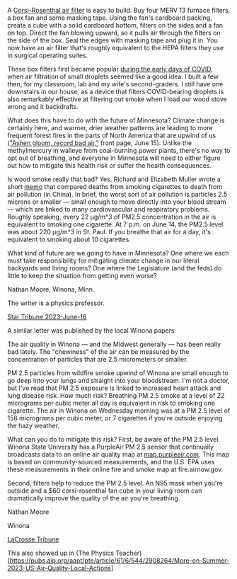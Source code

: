 A [Corsi-Rosenthal air filter](https://cleanaircrew.org/the-corsi-rosenthal-box-hall-of-fame/) is easy to build. Buy four MERV 13 furnace filters, a box fan and some masking tape. Using the fan's cardboard packing, create a cube with a solid cardboard bottom, filters on the sides and a fan on top. Direct the fan blowing upward, so it pulls air through the filters on the side of the box. Seal the edges with masking tape and plug it in. You now have an air filter that's roughly equivalent to the HEPA filters they use in surgical operating suites.

These box filters first became popular [during the early days of COVID](https://www.startribune.com/diy-for-healthier-holiday-air/600234596/), when air filtration of small droplets seemed like a good idea. I built a few then, for my classroom, lab and my wife's second-graders. I still have one downstairs in our house, as a device that filters COVID-bearing droplets is also remarkably effective at filtering out smoke when I load our wood stove wrong and it backdrafts.

What does this have to do with the future of Minnesota? Climate change is certainly here, and warmer, drier weather patterns are leading to more frequent forest fires in the parts of North America that are upwind of us (["Ashen gloom, record bad air,"](https://www.startribune.com/air-quality-alert-issued-for-much-of-minnesota-twin-cities/600282533/) front page, June 15). Unlike the methylmercury in walleye from coal-burning power plants, there's no way to opt out of breathing, and everyone in Minnesota will need to either figure out how to mitigate this health risk or suffer the health consequences.

Is wood smoke really that bad? Yes. Richard and Elizabeth Muller wrote a short [memo](https://berkeleyearth.org/air-pollution-and-cigarette-equivalence/) that compared deaths from smoking cigarettes to death from air pollution (in China). In brief, the worst sort of air pollution is particles 2.5 microns or smaller — small enough to move directly into your blood stream — which are linked to many cardiovascular and respiratory problems. Roughly speaking, every 22 μg/m^3 of PM2.5 concentration in the air is equivalent to smoking one cigarette. At 7 p.m. on June 14, the PM2.5 level was about 220 μg/m^3 in St. Paul. If you breathe that air for a day, it's equivalent to smoking about 10 cigarettes.

What kind of future are we going to have in Minnesota? One where we each must take responsibility for mitigating climate change in our literal backyards and living rooms? One where the Legislature (and the feds) do little to keep the situation from getting even worse?

Nathan Moore, Winona, Minn.

The writer is a physics professor.

[Star Tribune 2023-June-16](https://www.startribune.com/readers-write-air-quality-shoveling-snow-derek-chauvin/600283008/)

A similar letter was published by the local Winona papers

The air quality in Winona — and the Midwest generally — has been really bad lately. The "chewiness" of the air can be measured by the concentration of particles that are 2.5 micrometers or smaller.

PM 2.5 particles from wildfire smoke upwind of Winona are small enough to go deep into your lungs and straight into your bloodstream. I'm not a doctor, but I've read that PM 2.5 exposure is linked to increased heart attack and lung disease risk. How much risk? Breathing PM 2.5 smoke at a level of 22 micrograms per cubic meter all day is equivalent in risk to smoking one cigarette. The air in Winona on Wednesday morning was at a PM 2.5 level of 158 micrograms per cubic meter, or 7 cigarettes if you're outside enjoying the hazy weather.

What can you do to mitigate this risk? First, be aware of the PM 2.5 level. Winona State University has a PurpleAir PM 2.5 sensor that continually broadcasts data to an online air quality map at [map.purpleair.com](map.purpleair.com). This map is based on community-sourced measurements, and the U.S. EPA uses these measurements in their online fire and smoke map at fire.airnow.gov.

Second, filters help to reduce the PM 2.5 level. An N95 mask when you're outside and a $60 corsi-rosenthal fan cube in your living room can dramatically improve the quality of the air you're breathing.

Nathan Moore

Winona

[LaCrosse Tribune](https://lacrossetribune.com/winona/opinion/letters/nathan-moore-know-about-health-impacts-of-poor-air-quality/article_3471c1a6-15fb-11ee-a8ac-d3db71d592f0.html)

This also showed up in (The Physics Teacher)[https://pubs.aip.org/aapt/pte/article/61/6/544/2908264/More-on-Summer-2023-US-Air-Quality-Local-Actions] 
